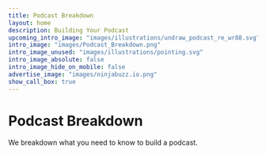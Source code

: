 ```yaml
---
title: Podcast Breakdown
layout: home
description: Building Your Podcast
upcoming_intro_image: "images/illustrations/undraw_podcast_re_wr88.svg"
intro_image: "images/Podcast_Breakdown.png"
intro_image_unused: "images/illustrations/pointing.svg"
intro_image_absolute: false
intro_image_hide_on_mobile: false
advertise_image: "images/ninjabuzz.io.png"
show_call_box: true
---
```


# Podcast Breakdown

We breakdown what you need to know to build a podcast.

